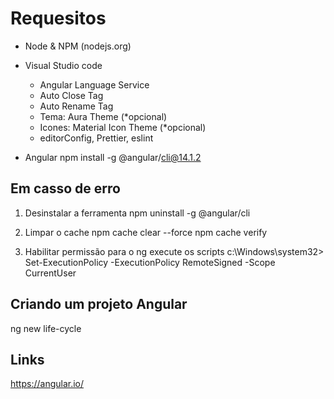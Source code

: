 # Requesitos

- Node & NPM (nodejs.org)

- Visual Studio code
  - Angular Language Service
  - Auto Close Tag
  - Auto Rename Tag
  - Tema: Aura Theme (*opcional)
  - Icones: Material Icon Theme (*opcional)
  - editorConfig, Prettier, eslint

- Angular 
  npm install -g @angular/cli@14.1.2

## Em casso de erro
  1. Desinstalar a ferramenta 
    npm uninstall -g @angular/cli

  2. Limpar o cache
    npm cache clear --force
    npm cache verify

  3. Habilitar permissão para o ng execute os scripts
    c:\Windows\system32> 
    Set-ExecutionPolicy -ExecutionPolicy RemoteSigned -Scope CurrentUser

## Criando um projeto Angular
  ng new life-cycle
   
## Links
   https://angular.io/